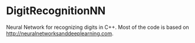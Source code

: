 # DigitRecognitionNN
Neural Network for recognizing digits in C++. Most of the code is based on http://neuralnetworksanddeeplearning.com.
